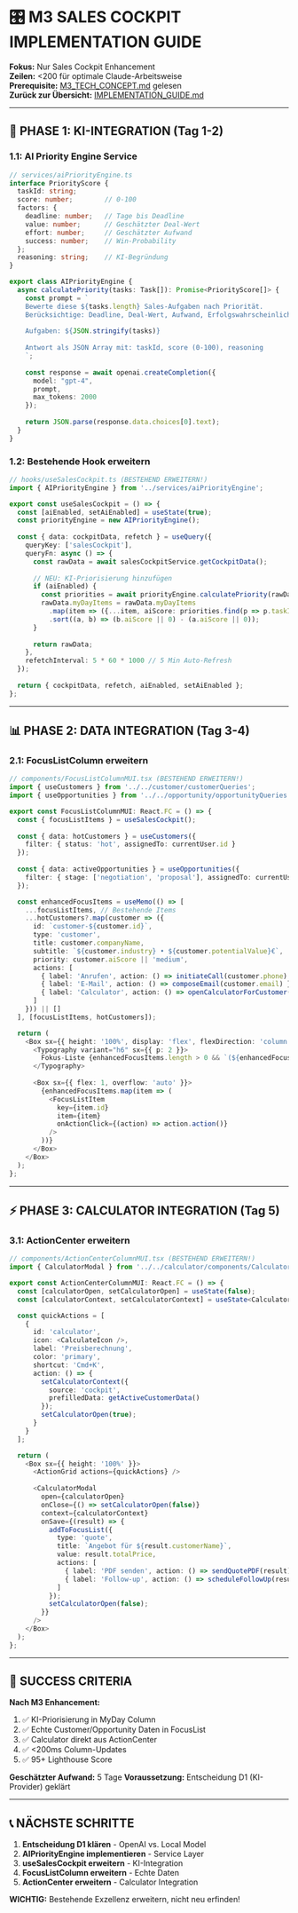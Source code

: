 # 🎛️ M3 SALES COCKPIT IMPLEMENTATION GUIDE

**Fokus:** Nur Sales Cockpit Enhancement  
**Zeilen:** <200 für optimale Claude-Arbeitsweise  
**Prerequisite:** [M3_TECH_CONCEPT.md](../M3_TECH_CONCEPT.md) gelesen  
**Zurück zur Übersicht:** [IMPLEMENTATION_GUIDE.md](../IMPLEMENTATION_GUIDE.md)  

---

## 🚀 PHASE 1: KI-INTEGRATION (Tag 1-2)

### 1.1: AI Priority Engine Service

```typescript
// services/aiPriorityEngine.ts
interface PriorityScore {
  taskId: string;
  score: number;        // 0-100
  factors: {
    deadline: number;   // Tage bis Deadline
    value: number;      // Geschätzter Deal-Wert  
    effort: number;     // Geschätzter Aufwand
    success: number;    // Win-Probability
  };
  reasoning: string;    // KI-Begründung
}

export class AIPriorityEngine {
  async calculatePriority(tasks: Task[]): Promise<PriorityScore[]> {
    const prompt = `
    Bewerte diese ${tasks.length} Sales-Aufgaben nach Priorität.
    Berücksichtige: Deadline, Deal-Wert, Aufwand, Erfolgswahrscheinlichkeit.
    
    Aufgaben: ${JSON.stringify(tasks)}
    
    Antwort als JSON Array mit: taskId, score (0-100), reasoning
    `;
    
    const response = await openai.createCompletion({
      model: "gpt-4",
      prompt,
      max_tokens: 2000
    });
    
    return JSON.parse(response.data.choices[0].text);
  }
}
```

### 1.2: Bestehende Hook erweitern

```typescript
// hooks/useSalesCockpit.ts (BESTEHEND ERWEITERN!)
import { AIPriorityEngine } from '../services/aiPriorityEngine';

export const useSalesCockpit = () => {
  const [aiEnabled, setAiEnabled] = useState(true);
  const priorityEngine = new AIPriorityEngine();
  
  const { data: cockpitData, refetch } = useQuery({
    queryKey: ['salesCockpit'],
    queryFn: async () => {
      const rawData = await salesCockpitService.getCockpitData();
      
      // NEU: KI-Priorisierung hinzufügen
      if (aiEnabled) {
        const priorities = await priorityEngine.calculatePriority(rawData.myDayItems);
        rawData.myDayItems = rawData.myDayItems
          .map(item => ({...item, aiScore: priorities.find(p => p.taskId === item.id)?.score}))
          .sort((a, b) => (b.aiScore || 0) - (a.aiScore || 0));
      }
      
      return rawData;
    },
    refetchInterval: 5 * 60 * 1000 // 5 Min Auto-Refresh
  });
  
  return { cockpitData, refetch, aiEnabled, setAiEnabled };
};
```

---

## 📊 PHASE 2: DATA INTEGRATION (Tag 3-4)

### 2.1: FocusListColumn erweitern

```typescript
// components/FocusListColumnMUI.tsx (BESTEHEND ERWEITERN!)
import { useCustomers } from '../../customer/customerQueries';
import { useOpportunities } from '../../opportunity/opportunityQueries';

export const FocusListColumnMUI: React.FC = () => {
  const { focusListItems } = useSalesCockpit();
  
  const { data: hotCustomers } = useCustomers({ 
    filter: { status: 'hot', assignedTo: currentUser.id } 
  });
  
  const { data: activeOpportunities } = useOpportunities({ 
    filter: { stage: ['negotiation', 'proposal'], assignedTo: currentUser.id } 
  });

  const enhancedFocusItems = useMemo(() => [
    ...focusListItems, // Bestehende Items
    ...hotCustomers?.map(customer => ({
      id: `customer-${customer.id}`,
      type: 'customer',
      title: customer.companyName,
      subtitle: `${customer.industry} • ${customer.potentialValue}€`,
      priority: customer.aiScore || 'medium',
      actions: [
        { label: 'Anrufen', action: () => initiateCall(customer.phone) },
        { label: 'E-Mail', action: () => composeEmail(customer.email) },
        { label: 'Calculator', action: () => openCalculatorForCustomer(customer.id) }
      ]
    })) || []
  ], [focusListItems, hotCustomers]);

  return (
    <Box sx={{ height: '100%', display: 'flex', flexDirection: 'column' }}>
      <Typography variant="h6" sx={{ p: 2 }}>
        Fokus-Liste {enhancedFocusItems.length > 0 && `(${enhancedFocusItems.length})`}
      </Typography>
      
      <Box sx={{ flex: 1, overflow: 'auto' }}>
        {enhancedFocusItems.map(item => (
          <FocusListItem 
            key={item.id} 
            item={item}
            onActionClick={(action) => action.action()} 
          />
        ))}
      </Box>
    </Box>
  );
};
```

---

## ⚡ PHASE 3: CALCULATOR INTEGRATION (Tag 5)

### 3.1: ActionCenter erweitern

```typescript
// components/ActionCenterColumnMUI.tsx (BESTEHEND ERWEITERN!)
import { CalculatorModal } from '../../calculator/components/CalculatorModal';

export const ActionCenterColumnMUI: React.FC = () => {
  const [calculatorOpen, setCalculatorOpen] = useState(false);
  const [calculatorContext, setCalculatorContext] = useState<CalculatorContext | null>(null);

  const quickActions = [
    {
      id: 'calculator',
      icon: <CalculateIcon />,
      label: 'Preisberechnung',
      color: 'primary',
      shortcut: 'Cmd+K',
      action: () => {
        setCalculatorContext({ 
          source: 'cockpit',
          prefilledData: getActiveCustomerData() 
        });
        setCalculatorOpen(true);
      }
    }
  ];

  return (
    <Box sx={{ height: '100%' }}>
      <ActionGrid actions={quickActions} />
      
      <CalculatorModal
        open={calculatorOpen}
        onClose={() => setCalculatorOpen(false)}
        context={calculatorContext}
        onSave={(result) => {
          addToFocusList({
            type: 'quote',
            title: `Angebot für ${result.customerName}`,
            value: result.totalPrice,
            actions: [
              { label: 'PDF senden', action: () => sendQuotePDF(result) },
              { label: 'Follow-up', action: () => scheduleFollowUp(result) }
            ]
          });
          setCalculatorOpen(false);
        }}
      />
    </Box>
  );
};
```

---

## 🎯 SUCCESS CRITERIA

**Nach M3 Enhancement:**
1. ✅ KI-Priorisierung in MyDay Column
2. ✅ Echte Customer/Opportunity Daten in FocusList
3. ✅ Calculator direkt aus ActionCenter
4. ✅ <200ms Column-Updates
5. ✅ 95+ Lighthouse Score

**Geschätzter Aufwand:** 5 Tage
**Voraussetzung:** Entscheidung D1 (KI-Provider) geklärt

---

## 📞 NÄCHSTE SCHRITTE

1. **Entscheidung D1 klären** - OpenAI vs. Local Model
2. **AIPriorityEngine implementieren** - Service Layer
3. **useSalesCockpit erweitern** - KI-Integration
4. **FocusListColumn erweitern** - Echte Daten
5. **ActionCenter erweitern** - Calculator Integration

**WICHTIG:** Bestehende Exzellenz erweitern, nicht neu erfinden!